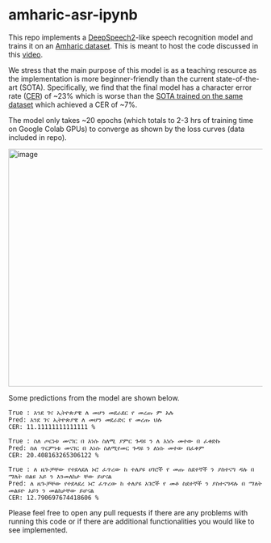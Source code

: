 # amharic-asr-ipynb

This repo implements a [DeepSpeech2](https://arxiv.org/pdf/1512.02595)-like speech recognition model and trains it on an [Amharic dataset](https://github.com/getalp/ALFFA_PUBLIC/tree/master/ASR/AMHARIC). This is meant to host the code discussed in this [video](https://youtu.be/qlxv1CBatiw).

We stress that the main purpose of this model is as a teaching resource as the implementation is more beginner-friendly than the current state-of-the-art (SOTA). Specifically, we find that the final model has a character error rate ([CER](https://galileo.ai/blog/character-error-rate-cer-metric)) of ~23% which is worse than the [SOTA trained on the same dataset](https://huggingface.co/agkphysics/wav2vec2-large-xlsr-53-amharic) which achieved a CER of ~7%. 

The model only takes ~20 epochs (which totals to 2-3 hrs of training time on Google Colab GPUs) to converge as shown by the loss curves (data included in repo).

<img width="846" height="470" alt="image" src="https://github.com/user-attachments/assets/50c79451-93b0-4945-aefe-c86ec76d0381" />

Some predictions from the model are shown below.

```
True : እንደ ገና ኢትዮጵያዊ ለ መሆን መደራደር የ መረጡ ም አሉ
Pred: እንደ ገና ኢትዮጵያዊ ለ መሆን መደራድር የ መረጡ ህሉ
CER: 11.11111111111111 %

True : ስለ ጦርነቱ መናገር በ እነሱ ስለሚ ያምር ጉዳዩ ን ለ እነሱ መተው በ ፈቀድኩ
Pred: ስለ ጥርምነቱ መናገር በ እነሱ ስለሚየመር ጉዳዩ ን ለነሱ መተው በፈቀም
CER: 20.408163265306122 %

True : ለ ዜጐቻቸው የተደላደለ ኑሮ ፈጥረው ከ ተለያዩ ሀገሮች የ መጡ ስደተኞች ን ያስተናግ ዳሉ በ ማለት በልዩ አይ ን እንመለከታ ቸው ይሆናል
Pred: ለ ዜጐቻቸው የተደላደረ ኑሮ ፈጥረው ከ ተለያዩ አገሮች የ መቶ ስደተኞች ን ያስተናግዳሉ በ ማለት መልዩዮ አይን ን መልከታቸው ይሆናል
CER: 12.790697674418606 %
```
Please feel free to open any pull requests if there are any problems with running this code or if there are additional functionalities you would like to see implemented.
